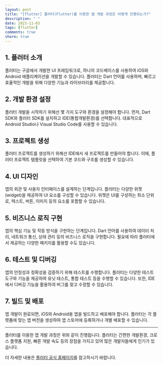 ```yaml
---
layout: post
title: "[flutter] 플러터(Flutter)를 이용한 앱 개발 과정은 어떻게 진행되는가?"
description: " "
date: 2023-11-03
tags: [flutter]
comments: true
share: true
---
```


## 1. 플러터 소개
플러터는 구글에서 개발한 UI 프레임워크로, 하나의 코드베이스를 사용하여 iOS와 Android 애플리케이션을 개발할 수 있습니다. 플러터는 Dart 언어를 사용하며, 빠르고 효율적인 개발을 위해 다양한 기능과 라이브러리를 제공합니다.

## 2. 개발 환경 설정
플러터 개발을 시작하기 위해선 몇 가지 도구와 환경을 설정해야 합니다. 먼저, Dart SDK와 플러터 SDK를 설치하고 IDE(통합개발환경)를 선택합니다. 대표적으로 Android Studio나 Visual Studio Code를 사용할 수 있습니다.

## 3. 프로젝트 생성
플러터 프로젝트를 생성하기 위해선 IDE에서 새 프로젝트를 만들어야 합니다. 이때, 플러터 프로젝트 템플릿을 선택하여 기본 코드와 구조를 생성할 수 있습니다.

## 4. UI 디자인
앱의 외관 및 사용자 인터페이스를 설계하는 단계입니다. 플러터는 다양한 위젯(widget)을 제공하여 UI 요소를 구성할 수 있습니다. 위젯은 UI를 구성하는 최소 단위로, 텍스트, 버튼, 이미지 등의 요소를 포함할 수 있습니다.

## 5. 비즈니스 로직 구현
앱의 핵심 기능 및 작동 방식을 구현하는 단계입니다. Dart 언어를 사용하여 데이터 처리, 네트워크 통신, 상태 관리 등의 비즈니스 로직을 구현합니다. 필요에 따라 플러터에서 제공하는 다양한 패키지를 활용할 수도 있습니다.

## 6. 테스트 및 디버깅
앱의 안정성과 정확성을 검증하기 위해 테스트를 수행합니다. 플러터는 다양한 테스트 도구와 기능을 제공하여 유닛 테스트, 통합 테스트 등을 수행할 수 있습니다. 또한, IDE에서 디버깅 기능을 활용하여 버그를 찾고 수정할 수 있습니다.

## 7. 빌드 및 배포
앱 개발이 완료되면, iOS와 Android용 앱을 빌드하고 배포해야 합니다. 플러터는 각 플랫폼에 맞는 앱 버전을 생성하여 앱 스토어에 등록하거나 개별 배포할 수 있습니다.

---

플러터를 이용한 앱 개발 과정은 위와 같이 진행됩니다. 플러터는 간편한 개발환경, 크로스 플랫폼 지원, 빠른 개발 속도 등의 장점을 가지고 있어 많은 개발자들에게 인기가 있습니다.

더 자세한 내용은 [플러터 공식 홈페이지](https://flutter.dev/)를 참고하시기 바랍니다.